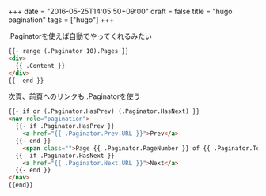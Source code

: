 +++
date = "2016-05-25T14:05:50+09:00"
draft = false
title = "hugo pagination"
tags = ["hugo"]
+++

.Paginatorを使えば自動でやってくれるみたい


``` html
{{- range (.Paginator 10).Pages }}
<div>
  {{ .Content }}
</div>
{{- end }}
```

次頁、前頁へのリンクも .Paginatorを使う

``` html
{{- if or (.Paginator.HasPrev) (.Paginator.HasNext) }}
<nav role="pagination">
  {{- if .Paginator.HasPrev }}
    <a href="{{ .Paginator.Prev.URL }}">Prev</a>
  {{- end }}
    <span class="">Page {{ .Paginator.PageNumber }} of {{ .Paginator.TotalPages }}</span>
  {{- if .Paginator.HasNext }}
    <a href="{{ .Paginator.Next.URL }}">Next</a>
  {{- end }}
</nav>
{{end}}
```
